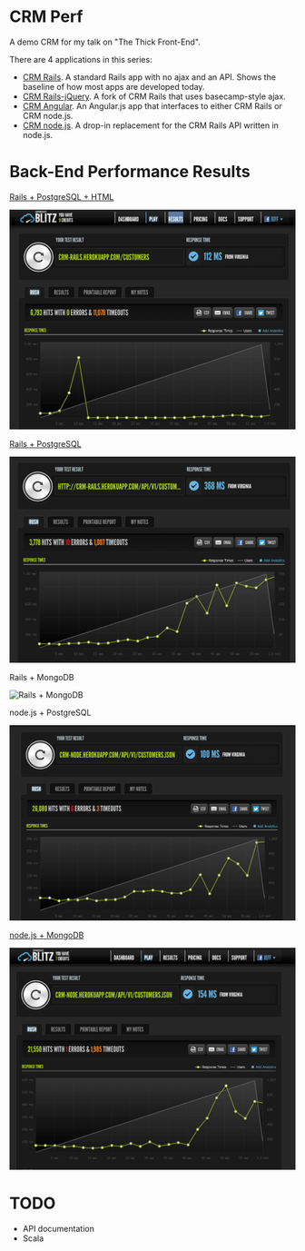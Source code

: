 CRM Perf
========

A demo CRM for my talk on "The Thick Front-End".

There are 4 applications in this series:

* [CRM Rails](http://github.com/dickeyxxx/crm_rails). A standard Rails app with no ajax and an API. Shows the baseline of how most apps are developed today.
* [CRM Rails-jQuery](http://github.com/dickeyxxx/crm_rails_jquery). A fork of CRM Rails that uses basecamp-style ajax.
* [CRM Angular](http://github.com/dickeyxxx/crm_angular). An Angular.js app that interfaces to either CRM Rails or CRM node.js.
* [CRM node.js](http://github.com/dickeyxxx/crm_node). A drop-in replacement for the CRM Rails API written in node.js.

Back-End Performance Results
============================

[Rails + PostgreSQL + HTML](https://www.blitz.io/report/14700fa0c283368a02ee6b23dc89c50f)

![Rails + PostgreSQL](rails-pg-html.png)

[Rails + PostgreSQL](https://www.blitz.io/report/dd5557fe3122f5542d33807c4de38884)

![Rails + PostgreSQL](rails-pg.png)

Rails + MongoDB

![Rails + MongoDB](rails-mongodb.png)

node.js + PostgreSQL

![node.js + MongoDB](node-pg.png)

[node.js + MongoDB](https://www.blitz.io/report/14700fa0c283368a02ee6b23dc89ac8b)

![node.js + MongoDB](node-mongo.png)

TODO
====

* API documentation
* Scala
